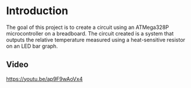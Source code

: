 # Introduction

The goal of this project is to create a circuit using an ATMega328P microcontroller on a breadboard. The circuit created is a system that outputs the relative temperature measured using a heat-sensitive resistor on an LED bar graph.

## Video

https://youtu.be/ap9F9wAoVx4
